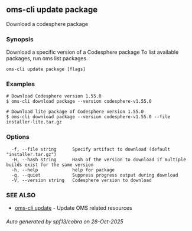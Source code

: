 ## oms-cli update package

Download a codesphere package

### Synopsis

Download a specific version of a Codesphere package
To list available packages, run oms list packages.

```
oms-cli update package [flags]
```

### Examples

```
# Download Codesphere version 1.55.0
$ oms-cli download package --version codesphere-v1.55.0

# Download lite package of Codesphere version 1.55.0
$ oms-cli download package --version codesphere-v1.55.0 --file installer-lite.tar.gz

```

### Options

```
  -f, --file string      Specify artifact to download (default "installer.tar.gz")
  -H, --hash string      Hash of the version to download if multiple builds exist for the same version
  -h, --help             help for package
  -q, --quiet            Suppress progress output during download
  -V, --version string   Codesphere version to download
```

### SEE ALSO

* [oms-cli update](oms-cli_update.md)	 - Update OMS related resources

###### Auto generated by spf13/cobra on 28-Oct-2025
